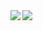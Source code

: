 <a href="https://github.com/anuraghazra/github-readme-stats">
  <img align="left" src="https://vercel.com/saitohsan/github-readme-stats/api?username=saitohsan&count_private=true&show_icons=true" />
</a>
<a href="https://github.com/anuraghazra/github-readme-stats">
  <img align="left" src="https://vercel.com/saitohsan/github-readme-stats/api/top-langs/?username=saitohsan" />
</a>
